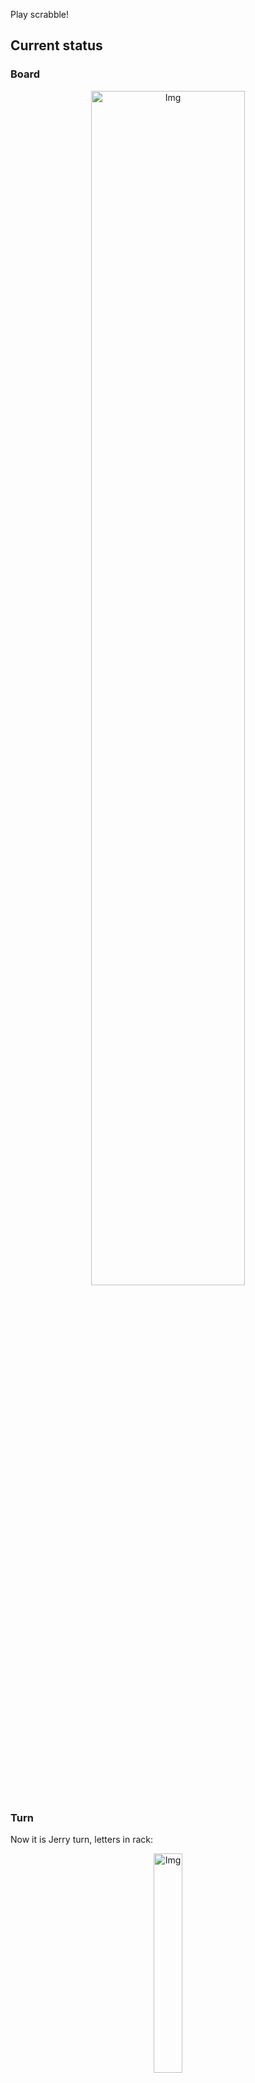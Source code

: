 
Play scrabble!
## Current status
### Board
<p align="center">
<img src="https://raw.githubusercontent.com/radosz99/radosz99/main/board.png" width=70% alt="Img"/>
    </p>
    
### Turn
Now it is Jerry turn, letters in rack:
<p align="center">
<img src="https://raw.githubusercontent.com/radosz99/radosz99/main/rack.png" width=30% alt="Img"/>
</p>

### Game score
| Id | Player name | Points |
  | - | - | - |  
|0 | Tom | 256
|1 | Jerry | 193
## Make the move
Make the move and insert the letters by creating an [issue](https://github.com/radosz99/radosz99/issues/new?title=scrabble%7Cmove%7C7%3AA%3ARIDE&body=Just+push+%27Submit+new+issue%27+or+update+with+your+move.) according to the rules or...

## Possibly best moves  
Are you sure? :smiling_imp: :smiling_imp: :smiling_imp:
<details>
  <summary>Spoiler warning!</summary>
  
  | Id | Move | Issue link | Points |
  | - | - | - | - |  
|1| 10:K:qi | [scrabble&#124;move&#124;10:K:qi](https://github.com/radosz99/radosz99/issues/new?title=scrabble%7Cmove%7C10%3AK%3Aqi&body=Just+push+%27Submit+new+issue%27+or+update+with+your+move.) | 11 
|2| F:1:urali | [scrabble&#124;move&#124;F:1:urali](https://github.com/radosz99/radosz99/issues/new?title=scrabble%7Cmove%7CF%3A1%3Aurali&body=Just+push+%27Submit+new+issue%27+or+update+with+your+move.) | 9 
|3| F:1:raile | [scrabble&#124;move&#124;F:1:raile](https://github.com/radosz99/radosz99/issues/new?title=scrabble%7Cmove%7CF%3A1%3Araile&body=Just+push+%27Submit+new+issue%27+or+update+with+your+move.) | 9 
|4| 3:A:reif | [scrabble&#124;move&#124;3:A:reif](https://github.com/radosz99/radosz99/issues/new?title=scrabble%7Cmove%7C3%3AA%3Areif&body=Just+push+%27Submit+new+issue%27+or+update+with+your+move.) | 8 
|5| 3:A:reef | [scrabble&#124;move&#124;3:A:reef](https://github.com/radosz99/radosz99/issues/new?title=scrabble%7Cmove%7C3%3AA%3Areef&body=Just+push+%27Submit+new+issue%27+or+update+with+your+move.) | 8 
|6| 9:L:rive | [scrabble&#124;move&#124;9:L:rive](https://github.com/radosz99/radosz99/issues/new?title=scrabble%7Cmove%7C9%3AL%3Arive&body=Just+push+%27Submit+new+issue%27+or+update+with+your+move.) | 7 
|7| B:3:urine | [scrabble&#124;move&#124;B:3:urine](https://github.com/radosz99/radosz99/issues/new?title=scrabble%7Cmove%7CB%3A3%3Aurine&body=Just+push+%27Submit+new+issue%27+or+update+with+your+move.) | 7 
|8| 9:L:urva | [scrabble&#124;move&#124;9:L:urva](https://github.com/radosz99/radosz99/issues/new?title=scrabble%7Cmove%7C9%3AL%3Aurva&body=Just+push+%27Submit+new+issue%27+or+update+with+your+move.) | 7 
|9| B:3:arene | [scrabble&#124;move&#124;B:3:arene](https://github.com/radosz99/radosz99/issues/new?title=scrabble%7Cmove%7CB%3A3%3Aarene&body=Just+push+%27Submit+new+issue%27+or+update+with+your+move.) | 7 
|10| B:3:urena | [scrabble&#124;move&#124;B:3:urena](https://github.com/radosz99/radosz99/issues/new?title=scrabble%7Cmove%7CB%3A3%3Aurena&body=Just+push+%27Submit+new+issue%27+or+update+with+your+move.) | 7 
</details>
    
## Latest moves

| Id | Type | Move / Letters to replace | Created words / New letters | Date | Points | Player | Who |
| - | - | - | - | - | - | - | - |
|18| INSERT | N:9:vivda | ['VIVDA'] | 11/27/2022, 00:41:05 | 40 | Tom | [radosz99](github.com/radosz99) |
|17| INSERT | 12:I:punned | ['PUNNED'] | 11/27/2022, 00:40:13 | 24 | Jerry | [radosz99](github.com/radosz99) |
|16| INSERT | K:10:qanat | ['QANAT'] | 11/27/2022, 00:39:34 | 28 | Tom | [radosz99](github.com/radosz99) |
|15| INSERT | 14:F:assott | ['ASSOTT'] | 11/27/2022, 00:38:57 | 18 | Jerry | [radosz99](github.com/radosz99) |
|14| INSERT | F:11:gora | ['GORA'] | 11/27/2022, 00:38:17 | 7 | Tom | [radosz99](github.com/radosz99) |
|13| INSERT | 14:A:wash | ['WASH'] | 11/27/2022, 00:37:44 | 14 | Jerry | [radosz99](github.com/radosz99) |
|12| INSERT | 6:B:next | ['NEXT'] | 11/27/2022, 00:36:44 | 12 | Tom | [radosz99](github.com/radosz99) |
|11| INSERT | D:3:faix | ['FAIX'] | 11/27/2022, 00:36:03 | 28 | Jerry | [radosz99](github.com/radosz99) |
|10| INSERT | 4:D:allel | ['ALLEL'] | 11/27/2022, 00:35:29 | 10 | Tom | [radosz99](github.com/radosz99) |
|9| INSERT | A:11:blow | ['BLOW'] | 11/27/2022, 00:34:56 | 27 | Jerry | [radosz99](github.com/radosz99) |
|8| INSERT | 11:A:besung | ['BESUNG'] | 11/27/2022, 00:33:56 | 24 | Tom | [radosz99](github.com/radosz99) |
|7| INSERT | C:8:brash | ['BRASH'] | 11/27/2022, 00:32:59 | 26 | Jerry | [radosz99](github.com/radosz99) |
|6| INSERT | 9:B:frigger | ['FRIGGER'] | 11/27/2022, 00:32:18 | 24 | Tom | [radosz99](github.com/radosz99) |
|5| INSERT | H:4:limmer | ['LIMMER'] | 11/27/2022, 00:31:41 | 10 | Jerry | [radosz99](github.com/radosz99) |
|4| INSERT | O:3:ycond | ['YCOND'] | 11/27/2022, 00:30:37 | 45 | Tom | [radosz99](github.com/radosz99) |
|3| INSERT | 4:K:topic | ['TOPIC'] | 11/27/2022, 00:29:48 | 18 | Jerry | [radosz99](github.com/radosz99) |
|2| INSERT | L:3:zooey | ['ZOOEY'] | 11/27/2022, 00:29:08 | 34 | Tom | [radosz99](github.com/radosz99) |
|1| INSERT | J:5:jedi | ['JEDI'] | 11/27/2022, 00:27:22 | 28 | Jerry | [radosz99](github.com/radosz99) |
|0| INSERT | 7:H:middy | ['MIDDY'] | 11/27/2022, 00:24:54 | 32 | Tom | [radosz99](github.com/radosz99) |
